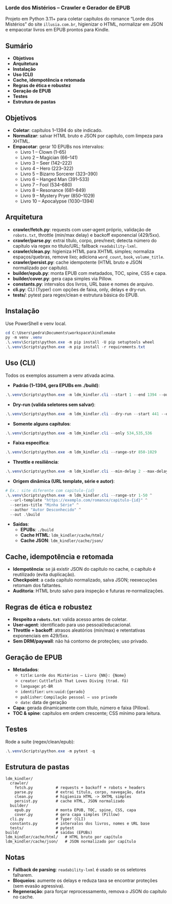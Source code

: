 ### Lorde dos Mistérios – Crawler e Gerador de EPUB

Projeto em Python 3.11+ para coletar capítulos do romance “Lorde dos Mistérios” do site `illusia.com.br`, higienizar o HTML, normalizar em JSON e empacotar livros em EPUB prontos para Kindle.

## Sumário
- **Objetivos**
- **Arquitetura**
- **Instalação**
- **Uso (CLI)**
- **Cache, idempotência e retomada**
- **Regras de ética e robustez**
- **Geração de EPUB**
- **Testes**
- **Estrutura de pastas**

## Objetivos
- **Coletar**: capítulos 1–1394 do site indicado.
- **Normalizar**: salvar HTML bruto e JSON por capítulo, com limpeza para XHTML.
- **Empacotar**: gerar 10 EPUBs nos intervalos:
  - Livro 1 – Clown (1–65)
  - Livro 2 – Magician (66–141)
  - Livro 3 – Seer (142–222)
  - Livro 4 – Hero (223–322)
  - Livro 5 – Bizarro Sorcerer (323–390)
  - Livro 6 – Hanged Man (391–533)
  - Livro 7 – Fool (534–680)
  - Livro 8 – Resonance (681–849)
  - Livro 9 – Mystery Pryer (850–1029)
  - Livro 10 – Apocalypse (1030–1394)

## Arquitetura
- **crawler/fetch.py**: requests com user‑agent próprio, validação de `robots.txt`, throttle (min/max delay) e backoff exponencial (429/5xx).
- **crawler/parse.py**: extrai título, corpo, prev/next; detecta número do capítulo via regex no título/URL; fallback `readability-lxml`.
- **crawler/clean.py**: higieniza HTML para XHTML simples; normaliza espaços/quebras, remove lixo; adiciona `word_count`, `book`, `volume_title`.
- **crawler/persist.py**: cache idempotente (HTML bruto e JSON normalizado por capítulo).
- **builder/epub.py**: monta EPUB com metadados, TOC, spine, CSS e capa.
- **builder/cover.py**: gera capa simples via Pillow.
- **constants.py**: intervalos dos livros, URL base e nomes de arquivo.
- **cli.py**: CLI (Typer) com opções de faixa, only, delays e dry‑run.
- **tests/**: pytest para regex/clean e estrutura básica do EPUB.

## Instalação
Use PowerShell e venv local.

```powershell
cd C:\Users\pedra\Documents\workspace\kindlemake
py -m venv .venv
.\.venv\Scripts\python.exe -m pip install -U pip setuptools wheel
.\.venv\Scripts\python.exe -m pip install -r requirements.txt
```

## Uso (CLI)
Todos os exemplos assumem a venv ativada acima.

- **Padrão (1–1394, gera EPUBs em ./build)**:
```powershell
.\.venv\Scripts\python.exe -m ldm_kindler.cli --start 1 --end 1394 --out .\build


```

- **Dry‑run (valida seletores sem salvar)**:
```powershell
.\.venv\Scripts\python.exe -m ldm_kindler.cli --dry-run --start 441 --end 450
```

- **Somente alguns capítulos**:
```powershell
.\.venv\Scripts\python.exe -m ldm_kindler.cli --only 534,535,536
```

- **Faixa específica**:
```powershell
.\.venv\Scripts\python.exe -m ldm_kindler.cli --range-str 850-1029
```

- **Throttle e resiliência**:
```powershell
.\.venv\Scripts\python.exe -m ldm_kindler.cli --min-delay 2 --max-delay 5 --max-retries 4
```

- **Origem dinâmica (URL template, série e autor)**:
```powershell
# Ex.: site diferente com capitulo-{id}
.\.venv\Scripts\python.exe -m ldm_kindler.cli --range-str 1-50 ^
  --url-template "https://exemplo.com/romance/capitulo-{id}" ^
  --series-title "Minha Série" ^
  --author "Autor Desconhecido" ^
  --out .\build
```

- **Saídas**:
  - **EPUBs**: `./build`
  - **Cache HTML**: `ldm_kindler/cache/html/`
  - **Cache JSON**: `ldm_kindler/cache/json/`

## Cache, idempotência e retomada
- **Idempotência**: se já existir JSON do capítulo no cache, o capítulo é reutilizado (evita duplicação).
- **Checkpoint**: a cada capítulo normalizado, salva JSON; reexecuções retomam dos faltantes.
- **Auditoria**: HTML bruto salvo para inspeção e futuras re‑normalizações.

## Regras de ética e robustez
- **Respeito a `robots.txt`**: valida acesso antes de coletar.
- **User‑agent**: identificado para uso pessoal/educacional.
- **Throttle + backoff**: atrasos aleatórios (min/max) e retentativas exponenciais em 429/5xx.
- **Sem DRM/paywall**: não há contorno de proteções; uso privado.

## Geração de EPUB
- **Metadados**:
  - `title`: `Lorde dos Mistérios – Livro {NN}: {Nome}`
  - `creator`: `Cuttlefish That Loves Diving (trad. fã)`
  - `language`: `pt-BR`
  - `identifier`: `urn:uuid:{gerado}`
  - `publisher`: `Compilação pessoal – uso privado`
  - `date`: data de geração
- **Capa**: gerada dinamicamente com título, número e faixa (Pillow).
- **TOC & spine**: capítulos em ordem crescente; CSS mínimo para leitura.

## Testes
Rode a suíte (regex/clean/epub):
```powershell
.\.venv\Scripts\python.exe -m pytest -q
```

## Estrutura de pastas
```
ldm_kindler/
  crawler/
    fetch.py          # requests + backoff + robots + headers
    parse.py          # extrai título, corpo, navegação, data
    clean.py          # higieniza HTML -> XHTML simples
    persist.py        # cache HTML, JSON normalizado
  builder/
    epub.py           # monta EPUB, TOC, spine, CSS, capa
    cover.py          # gera capa simples (Pillow)
  cli.py              # Typer (CLI)
  constants.py        # intervalos dos livros, nomes e URL base
  tests/              # pytest
build/                # saídas (EPUBs)
ldm_kindler/cache/html/   # HTML bruto por capítulo
ldm_kindler/cache/json/   # JSON normalizado por capítulo
```

## Notas
- **Fallback de parsing**: `readability-lxml` é usado se os seletores falharem.
- **Bloqueios**: aumente os delays e reduza taxa se encontrar proteções (sem evasão agressiva).
- **Regeneração**: para forçar reprocessamento, remova o JSON do capítulo no cache.
